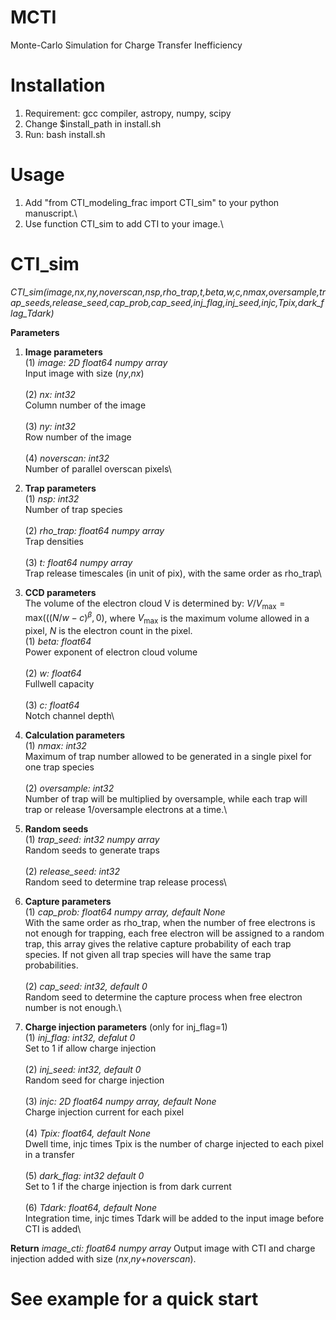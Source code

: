 # MCTI
Monte-Carlo Simulation for Charge Transfer Inefficiency
# Installation
1. Requirement: gcc compiler, astropy, numpy, scipy
2. Change $install_path in install.sh
3. Run: bash install.sh
# Usage
1. Add "from CTI_modeling_frac import CTI_sim" to your python manuscript.\
2. Use function CTI_sim to add CTI to your image.\
# CTI_sim
_CTI_sim(image,nx,ny,noverscan,nsp,rho_trap,t,beta,w,c,nmax,oversample,trap_seeds,release_seed,cap_prob,cap_seed,inj_flag,inj_seed,injc,Tpix,dark_flag_Tdark)_

__Parameters__

1. __Image parameters__\
(1) *image: 2D float64 numpy array*\
    Input image with size (*ny*,*nx*)\
   \
(2) *nx: int32*\
    Column number of the image\
   \
(3) *ny: int32*\
    Row number of the image\
   \
(4) *noverscan: int32*\
    Number of parallel overscan pixels\
   
2. __Trap parameters__\
(1) *nsp: int32*\
    Number of trap species\
   \
(2) *rho_trap: float64 numpy array*\
    Trap densities\
   \
(3) *t: float64 numpy array*\
    Trap release timescales (in unit of pix), with the same order as rho_trap\
   
3. __CCD parameters__\
The volume of the electron cloud V is determined by: $V/V_{\mathrm{max}} = \mathrm{max}(((N/w-c)^{\beta},0)$, where $V_{\mathrm{max}}$ is the maximum volume allowed in a pixel, $N$ is the electron count in the pixel.\
(1) *beta: float64*\
    Power exponent of electron cloud volume \
   \
(2) *w: float64*\
    Fullwell capacity\
   \
(3) *c: float64*\
    Notch channel depth\
   
4. __Calculation parameters__\
(1) *nmax: int32*\
Maximum of trap number allowed to be generated in a single pixel for one trap species\
\
(2) *oversample: int32*\
Number of trap will be multiplied by oversample, while each trap will trap or release 1/oversample electrons at a time.\

5. __Random seeds__\
(1) *trap_seed: int32 numpy array*\
Random seeds to generate traps\
\
(2) *release_seed: int32*\
Random seed to determine trap release process\

6. __Capture parameters__\
(1) *cap_prob: float64 numpy array, default None*\
With the same order as rho_trap, when the number of free electrons is not enough for trapping, each free electron will be assigned to a random trap, this array gives the relative capture probability of each trap species. If not given all trap species will have the same trap probabilities.\
\
(2) *cap_seed: int32, default 0*\
Random seed to determine the capture process when free electron number is not enough.\

7. __Charge injection parameters__ (only for inj_flag=1)\
(1) *inj_flag: int32, defalut 0*\
Set to 1 if allow charge injection\
\
(2) *inj_seed: int32, default 0*\
Random seed for charge injection\
\
(3) *injc: 2D float64 numpy array, default None*\
Charge injection current for each pixel\
\
(4) *Tpix: float64, default None*\
Dwell time, injc times Tpix is the number of charge injected to each pixel in a transfer\
\
(5) *dark_flag: int32 default 0*\
Set to 1 if the charge injection is from dark current\
\
(6) *Tdark: float64, default None*\
Integration time, injc times Tdark will be added to the input image before CTI is added\

__Return__
*image_cti: float64 numpy array*
Output image with CTI and charge injection added with size (*nx*,*ny*+*noverscan*). 
# See example for a quick start
